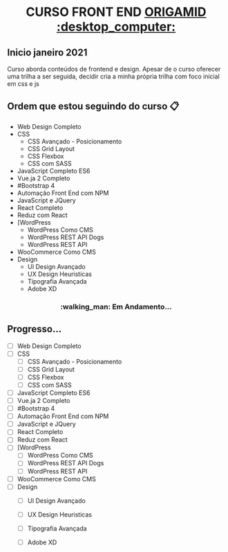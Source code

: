 
	
<h1 align="center"> CURSO FRONT END <a href="https://www.origamid.com.br">ORIGAMID :desktop_computer:</a> </h1>

<h2> Inicio janeiro 2021</h2>
 <p> Curso aborda conteúdos de frontend e design. Apesar de o curso oferecer uma trilha a ser seguida, decidir cria a minha própria trilha com foco inicial em css e js</p>

## Ordem que estou seguindo do curso :clipboard:
-  Web Design Completo
-  CSS
 	 -  CSS Avançado - Posicionamento
 	 -  CSS Grid Layout
 	 -  CSS Flexbox
 	 -  CSS com SASS
-  JavaScript Completo ES6
-  Vue.ja 2 Completo
-  #Bootstrap 4
-  Automação Front End com NPM
-  JavaScript e JQuery
-  React Completo
-  Reduz com React
-  [WordPress
	  -  WordPress Como CMS
	  -  WordPress REST API Dogs
 	 -  WordPress REST API
-  WooCommerce Como CMS
-  Design
	  -  UI Design Avançado
 	 -  UX Design Heuristicas
	  -  Tipografia Avançada
	  -  Adobe XD
	  
<h3 align="center"> 
:walking_man: Em Andamento...  
</h>

## Progresso... 

- [ ] Web Design Completo
- [ ] CSS
  - [ ] CSS Avançado - Posicionamento
  - [ ] CSS Grid Layout
  - [ ] CSS Flexbox
  - [ ] CSS com SASS
- [ ] JavaScript Completo ES6
- [ ] Vue.ja 2 Completo
- [ ] #Bootstrap 4
- [ ] Automação Front End com NPM
- [ ] JavaScript e JQuery
- [ ] React Completo
- [ ] Reduz com React
- [ ] [WordPress
  - [ ] WordPress Como CMS
  - [ ] WordPress REST API Dogs
  - [ ] WordPress REST API
- [ ] WooCommerce Como CMS
- [ ] Design
  - [ ] UI Design Avançado
  - [ ] UX Design Heuristicas
  - [ ] Tipografia Avançada
  - [ ] Adobe XD

